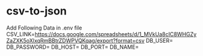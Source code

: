 # csv-to-json
Add Following Data in .env file 
CSV_LINK=https://docs.google.com/spreadsheets/d/1_MVkUa8cIC8WHGZyZaZXK5oXlxqRmBBtrZDWPVQKqag/export?format=csv
DB_USER=
DB_PASSWORD=
DB_HOST=
DB_PORT=
DB_NAME=
